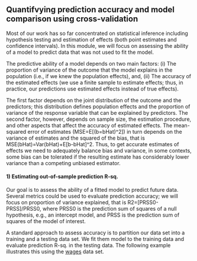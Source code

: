 ## Quantifvying prediction accuracy and model comparison using cross-validation

Most of our work has so far concentrated on statistical inference including hypothesis testing
and estimation of effects (both point estimates and confidence intervals).
In this module, we will focus on assessing the ability of a model to predict data that was not used to fit the model.

The predictive ability of a model depends on two main factors: (i) The proportion of variance of the outcome that the model explains in the population (i.e., if we knew the population effects), and, (ii) The accuracy of the estimated effects (we use a finite sample to estimate effects; thus, in practice, our predictions use estimated effects instead of true effects).
    
The first factor depends on the joint distribution of the outcome and the predictors; this distribution defines population effects and the proportion of variance of the response variable that can be explained by predictors.
The second factor, however, depends on sample size, the estimation procedure, and other aspects that affect the accuracy of estimated effects. The mean-squared error of estimates (MSE=E[(b=bHat)^2]) in turn depends on the variance of estimates and the squared of the bias, that is MSE(bHat)=Var(bHat)+E[b-bHat]^2. Thus, to get accurate estimates of effects we need  to adequately balance bias and variance, in some contexts, some bias can be tolerated if the resulting estimate has considerably lower variance than a competing unbiased estimator.

#### 1) Estimating out-of-sample prediction R-sq.

Our goal is to assess the ability of a fitted model to predict future data. Several metrics could be used to evaluate prediction accuracy; we will focus on proportion of variance explained, that is R2=[PRSS0-PRSS]/PRSS0, where PRSS0 is the prediction sum of squares of a null hypothesis, e.g., an intercept model, 
and PRSS is the prediction sum of squares of the model of interest. 

A standard approach to assess accuracy is to partition our data set into a training and a testing data set. We fit them model to the training data and evaluate
prediction R-sq. in the testing data. The following example illustrates this using the [wages](https://github.com/gdlc/STAT_COMP/blob/master/wages.txt) data set.


